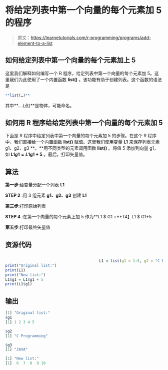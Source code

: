 # 将给定列表中第一个向量的每个元素加 5 的程序

> 原文：<https://learnetutorials.com/r-programming/programs/add-element-to-a-list>

## 如何给定列表中第一个向量的每个元素加上 5

这里我们解释如何编写一个 R 程序，给定列表中第一个向量的每个元素加 5。这里我们为此使用了一个内置函数 **list()** 。该功能有助于创建列表。这个函数的语法是

```r
**list(…)** 

```

其中**....(点)**是物体，可能命名。

## 如何用 R 程序给给定列表中第一个向量的每个元素加 5

下面是 R 程序中给定列表中第一个向量的每个元素加 5 的步骤。在这个 R 程序中，我们直接给一个内置函数 **list()** 赋值。这里我们使用变量 **L1** 来保存列表元素 g1、g2、g3 **。**用不同类型的元素调用函数 **list()** 。将值 5 添加到向量 g1，如 **L1$g1 =L1$g1 + 5** 。最后，打印矢量值。

## 算法

**第一步**:给变量分配一个列表 **L1**

**STEP 2** :用 3 组元素 **g1、g2、g3** 创建 **L1**

**第三步**:打印原始列表

**STEP 4** :在第一个向量的每个元素上加 5 作为**L1 $ G1 =**T4】L1 $ G1+5

**第五步**:打印最终矢量值

## 资源代码

```r

                                          L1 = list(g1 = 1:5, g2 = "C Programming", g3 = "JAVA")
print("Original list:")
print(L1)
print("New list:")
L1$g1 = L1$g1 + 5
print(L1$g1)

```

## 输出

```r
[1] "Original list:"
$g1
[1] 1 2 3 4 5

$g2
[1] "C Programming"

$g3
[1] "JAVA"

[1] "New list:"
[1]  6  7  8  9 10
```